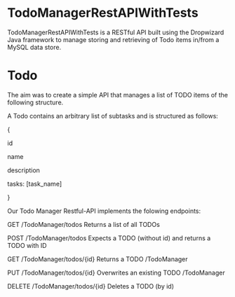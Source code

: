 # TodoManagerRestAPIWithTests
TodoManagerRestAPIWithTests is a RESTful API built using the Dropwizard Java framework to manage storing and retrieving of Todo items in/from a MySQL data store.

# Todo
The aim was to create a simple API that manages a list of TODO items of the following structure.

A Todo contains an arbitrary list of subtasks and is structured as follows:

{
  
  id
  
  name
  
  description
  
  tasks: [task_name]
  
}

Our Todo Manager Restful-API implements the folowing endpoints:


GET	/TodoManager/todos	Returns a list of all TODOs 

POST	/TodoManager/todos	Expects a TODO (without id) and returns a TODO with ID

GET	/TodoManager/todos/{id}	Returns a TODO /TodoManager

PUT	/TodoManager/todos/{id}	Overwrites an existing TODO /TodoManager

DELETE	/TodoManager/todos/{id}	Deletes a TODO (by id)
